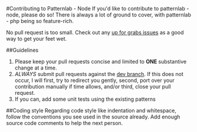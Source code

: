 #Contributing to Patternlab - Node
If you'd like to contribute to patternlab - node, please do so! There is always a lot of ground to cover, with patternlab - php being so feature-rich.  

No pull request is too small. Check out any [up for grabs issues](https://github.com/pattern-lab/patternlab-node/labels/up%20for%20grabs) as a good way to get your feet wet. 

##Guidelines
1. Please keep your pull requests concise and limited to **ONE** substantive change at a time.
2. _ALWAYS_ submit pull requests against the [dev branch](https://github.com/pattern-lab/patternlab-node/tree/dev). If this does not occur, I will first, try to redirect you gently, second, port over your contribution manually if time allows, and/or third, close your pull request.
3. If you can, add some unit tests using the existing patterns

##Coding style
Regarding code style like indentation and whitespace, follow the conventions you see used in the source already. Add enough source code comments to help the next person.
